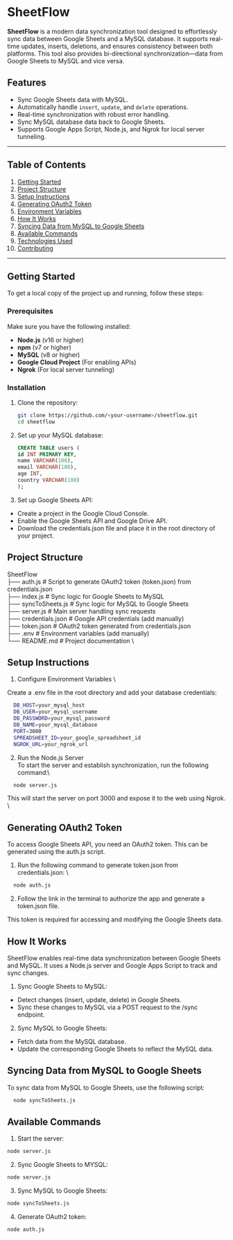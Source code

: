 # SheetFlow

**SheetFlow** is a modern data synchronization tool designed to effortlessly sync data between Google Sheets and a MySQL database. It supports real-time updates, inserts, deletions, and ensures consistency between both platforms. This tool also provides bi-directional synchronization—data from Google Sheets to MySQL and vice versa.

## Features

- Sync Google Sheets data with MySQL.
- Automatically handle `insert`, `update`, and `delete` operations.
- Real-time synchronization with robust error handling.
- Sync MySQL database data back to Google Sheets.
- Supports Google Apps Script, Node.js, and Ngrok for local server tunneling.

---

## Table of Contents

1. [Getting Started](#getting-started)
2. [Project Structure](#project-structure)
3. [Setup Instructions](#setup-instructions)
4. [Generating OAuth2 Token](#generating-oauth2-token)
5. [Environment Variables](#environment-variables)
6. [How It Works](#how-it-works)
7. [Syncing Data from MySQL to Google Sheets](#syncing-data-from-mysql-to-google-sheets)
8. [Available Commands](#available-commands)
9. [Technologies Used](#technologies-used)
10. [Contributing](#contributing)

---

## Getting Started

To get a local copy of the project up and running, follow these steps:

### Prerequisites

Make sure you have the following installed:

- **Node.js** (v16 or higher)
- **npm** (v7 or higher)
- **MySQL** (v8 or higher)
- **Google Cloud Project** (For enabling APIs)
- **Ngrok** (For local server tunneling)

### Installation

1. Clone the repository:
   ```bash
   git clone https://github.com/<your-username>/sheetflow.git
   cd sheetflow
   ```
2. Set up your MySQL database:
    ```sql
    CREATE TABLE users (
    id INT PRIMARY KEY,
    name VARCHAR(100),
    email VARCHAR(100),
    age INT,
    country VARCHAR(100)
    );
 
3. Set up Google Sheets API:

  - Create a project in the Google Cloud Console.
  - Enable the Google Sheets API and Google Drive API.
  - Download the credentials.json file and place it in the root directory of your project.

## Project Structure

SheetFlow \
├── auth.js                # Script to generate OAuth2 token (token.json) from credentials.json \
├── index.js               # Sync logic for Google Sheets to MySQL \
├── syncToSheets.js        # Sync logic for MySQL to Google Sheets \
├── server.js              # Main server handling sync requests \
├── credentials.json       # Google API credentials (add manually) \
├── token.json             # OAuth2 token generated from credentials.json \
├── .env                   # Environment variables (add manually) \
└── README.md              # Project documentation \

## Setup Instructions
1. Configure Environment Variables \

  Create a .env file in the root directory and add your database credentials:
  ```bash
    DB_HOST=your_mysql_host
    DB_USER=your_mysql_username
    DB_PASSWORD=your_mysql_password
    DB_NAME=your_mysql_database
    PORT=3000
    SPREADSHEET_ID=your_google_spreadsheet_id
    NGROK_URL=your_ngrok_url
```
2. Run the Node.js Server \
To start the server and establish synchronization, run the following command:\
  ```bash
    node server.js
```
This will start the server on port 3000 and expose it to the web using Ngrok. \

## Generating OAuth2 Token
To access Google Sheets API, you need an OAuth2 token. This can be generated using the auth.js script.

1. Run the following command to generate token.json from credentials.json: \
``` bash
  node auth.js
```
2. Follow the link in the terminal to authorize the app and generate a token.json file.

This token is required for accessing and modifying the Google Sheets data.

## How It Works
SheetFlow enables real-time data synchronization between Google Sheets and MySQL. It uses a Node.js server and Google Apps Script to track and sync changes.

1. Sync Google Sheets to MySQL:

 - Detect changes (insert, update, delete) in Google Sheets.
 - Sync these changes to MySQL via a POST request to the /sync endpoint.


2. Sync MySQL to Google Sheets:

- Fetch data from the MySQL database.
- Update the corresponding Google Sheets to reflect the MySQL data.

## Syncing Data from MySQL to Google Sheets
To sync data from MySQL to Google Sheets, use the following script:
```bash
  node syncToSheets.js
```
## Available Commands

1. Start the server:
```bash
node server.js
```
2. Sync Google Sheets to MYSQL:
```bash
node server.js
```
3. Sync MySQL to Google Sheets:
```bash
node syncToSheets.js
```
4. Generate OAuth2 token:
```bash
node auth.js
```



